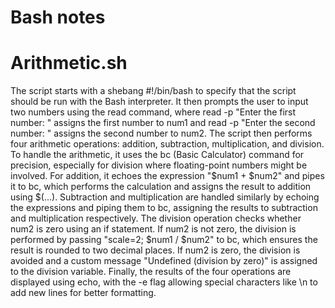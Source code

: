 # Bash notes

# Arithmetic.sh 
The script starts with a shebang #!/bin/bash to specify that the script should be run with the Bash interpreter. It then prompts the user to input two numbers using the read command, where read -p "Enter the first number: " assigns the first number to num1 and read -p "Enter the second number: " assigns the second number to num2.
 The script then performs four arithmetic operations: addition, subtraction, multiplication, and division. To handle the arithmetic, it uses the bc (Basic Calculator) command for precision, especially for division where floating-point numbers might be involved. For addition, it echoes the expression "$num1 + $num2" and pipes it to bc, which performs the calculation and assigns the result to addition using $(...). Subtraction and multiplication are handled similarly by echoing the expressions and piping them to bc, assigning the results to subtraction and multiplication respectively.
  The division operation checks whether num2 is zero using an if statement. If num2 is not zero, the division is performed by passing "scale=2; $num1 / $num2" to bc, which ensures the result is rounded to two decimal places. If num2 is zero, the division is avoided and a custom message "Undefined (division by zero)" is assigned to the division variable.
   Finally, the results of the four operations are displayed using echo, with the -e flag allowing special characters like \n to add new lines for better formatting.